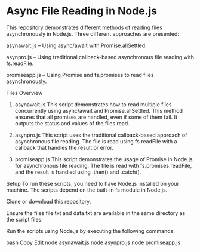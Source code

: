 # Async File Reading in Node.js
This repository demonstrates different methods of reading files asynchronously in Node.js. Three different approaches are presented:

asynawait.js – Using async/await with Promise.allSettled.

asynpro.js – Using traditional callback-based asynchronous file reading with fs.readFile.

promiseapp.js – Using Promise and fs.promises to read files asynchronously.

Files Overview
1. asynawait.js
This script demonstrates how to read multiple files concurrently using async/await and Promise.allSettled. This method ensures that all promises are handled, even if some of them fail. It outputs the status and values of the files read.

2. asynpro.js
This script uses the traditional callback-based approach of asynchronous file reading. The file is read using fs.readFile with a callback that handles the result or error.

3. promiseapp.js
This script demonstrates the usage of Promise in Node.js for asynchronous file reading. The file is read with fs.promises.readFile, and the result is handled using .then() and .catch().

Setup
To run these scripts, you need to have Node.js installed on your machine. The scripts depend on the built-in fs module in Node.js.

Clone or download this repository.

Ensure the files file.txt and data.txt are available in the same directory as the script files.

Run the scripts using Node.js by executing the following commands:

bash
Copy
Edit
node asynawait.js
node asynpro.js
node promiseapp.js
